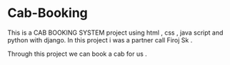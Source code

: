 # Cab-Booking
This is a CAB BOOKING SYSTEM project using html , css , java script and python with django.
In this project i was a partner call Firoj Sk .

Through this project we can book a cab for us .
